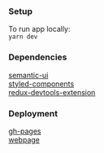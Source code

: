 ### Setup

To run app locally:  
`yarn dev`

### Dependencies
[semantic-ui](https://react.semantic-ui.com/)  
[styled-components](https://styled-components.com/)  
[redux-devtools-extension](https://www.npmjs.com/package/redux-devtools-extension)

### Deployment

[gh-pages](https://dev.to/yuribenjamin/how-to-deploy-react-app-in-github-pages-2a1f)  
[webpage](https://fluric.github.io/react-app/)